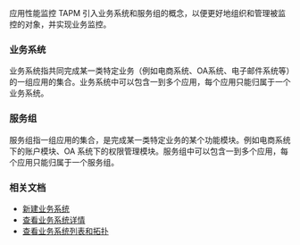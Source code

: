 

应用性能监控 TAPM 引入业务系统和服务组的概念，以便更好地组织和管理被监控的对象，并实现业务监控。

### 业务系统

业务系统指共同完成某一类特定业务（例如电商系统、OA系统、电子邮件系统等）的一组应用的集合。业务系统中可以包含一到多个应用，每个应用只能归属于一个业务系统。


### 服务组

服务组指一组应用的集合，是完成某一类特定业务的某个功能模块。例如电商系统下的账户模块、OA 系统下的权限管理模块。服务组中可以包含一到多个应用，每个应用只能归属于一个服务组。


### 相关文档

- [新建业务系统](https://cloud.tencent.com/document/product/1349/52280)
- [查看业务系统详情](https://cloud.tencent.com/document/product/1349/52281)
- [查看业务系统列表和拓扑](https://cloud.tencent.com/document/product/1349/52282)

